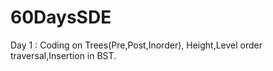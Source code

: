 # 60DaysSDE

Day 1 : Coding on Trees(Pre,Post,Inorder), Height,Level order traversal,Insertion in BST.
